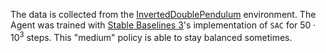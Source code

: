 The data is collected from the [InvertedDoublePendulum](https://gymnasium.farama.org/environments/mujoco/inverted_double_pendulum/) environment. The Agent was trained with [Stable Baselines 3](https://stable-baselines3.readthedocs.io/en/master/)'s implementation of `SAC` for $50 \cdot 10^3$ steps. This "medium" policy is able to stay balanced sometimes.